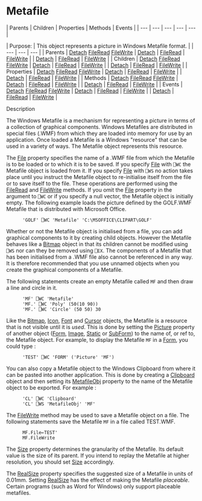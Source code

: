 




<h1 class="heading"><span class="name">Metafile</span></h1>
| Parents | Children | Properties | Methods | Events |
| --- | --- | --- | --- | ---  |

| Purpose: | This object represents a picture in Windows Metafile format. |
| --- | --- | ---  |
| Parents | [Detach](./detach.md) [FileRead](./fileread.md) [FileWrite](./filewrite.md) | [Detach](./detach.md) | [FileRead](./fileread.md) | [FileWrite](./filewrite.md) |
| [Detach](./detach.md) | [FileRead](./fileread.md) | [FileWrite](./filewrite.md) |
| Children | [Detach](./detach.md) [FileRead](./fileread.md) [FileWrite](./filewrite.md) | [Detach](./detach.md) | [FileRead](./fileread.md) | [FileWrite](./filewrite.md) |
| [Detach](./detach.md) | [FileRead](./fileread.md) | [FileWrite](./filewrite.md) |
| Properties | [Detach](./detach.md) [FileRead](./fileread.md) [FileWrite](./filewrite.md) | [Detach](./detach.md) | [FileRead](./fileread.md) | [FileWrite](./filewrite.md) |
| [Detach](./detach.md) | [FileRead](./fileread.md) | [FileWrite](./filewrite.md) |
| Methods | [Detach](./detach.md) [FileRead](./fileread.md) [FileWrite](./filewrite.md) | [Detach](./detach.md) | [FileRead](./fileread.md) | [FileWrite](./filewrite.md) |
| [Detach](./detach.md) | [FileRead](./fileread.md) | [FileWrite](./filewrite.md) |
| Events | [Detach](./detach.md) [FileRead](./fileread.md) [FileWrite](./filewrite.md) | [Detach](./detach.md) | [FileRead](./fileread.md) | [FileWrite](./filewrite.md) |
| [Detach](./detach.md) | [FileRead](./fileread.md) | [FileWrite](./filewrite.md) |


Description


The Windows Metafile is a mechanism for representing a picture in terms of a collection of graphical components. Windows Metafiles are distributed in special files (.WMF) from which they are loaded into memory for use by an application. Once loaded a Metafile is a Windows "resource" that can be used in a variety of ways. The Metafile object represents this resource.



The [File](./file.md) property specifies the name of a .WMF file from which the Metafile is to be loaded or to which it is to be saved. If you specify [File](./file.md) with `⎕WC` the Metafile object is loaded from it. If you specify [File](./file.md) with `⎕WS` no action takes place until you instruct the Metafile object to re-initialise itself from the file or to save itself to the file. These operations are performed using the [FileRead](./fileread.md) and [FileWrite](./filewrite.md) methods. If you omit the [File](./file.md) property in the argument to `⎕WC` or if you specify a null vector, the Metafile object is initially empty. The following example loads the picture defined by the GOLF.WMF Metafile that is distributed with Microsoft Office.
```apl
      'GOLF' ⎕WC 'Metafile' 'C:\MSOFFICE\CLIPART\GOLF'
```


Whether or not the Metafile object is initialised from a file, you can add graphical components to it by creating child objects. However the Metafile behaves like a [Bitmap](bitmap.md) object in that its children cannot be modified using `⎕WS` nor can they be removed using `⎕EX`. The components of a Metafile that has been initialised from a .WMF file also cannot be referenced in any way. It is therefore recommended that you use unnamed objects when you create the graphical components of a Metafile.


The following statements create an empty Metafile called `MF` and then draw a line and circle in it.
```apl
      'MF' ⎕WC 'Metafile'
      'MF.' ⎕WC 'Poly' (50(10 90))
      'MF.' ⎕WC 'Circle' (50 50) 30
```


Like the [Bitmap](bitmap.md), [Icon](icon.md), [Font](font.md) and [Cursor](cursor.md) objects, the Metafile is a resource that is not visible until it is *used*. This is done by setting the [Picture](./picture.md) property of another object ([Form](form.md), [Image](image.md), [Static](static.md) or [SubForm](subform.md)) to the name of, or ref to, the Metafile object. For example, to display the Metafile `MF` in a [Form](form.md), you could type :
```apl
      'TEST' ⎕WC 'FORM' ('Picture' 'MF')
```


You can also copy a Metafile object to the Windows Clipboard from where it can be pasted into another application. This is done by creating a [Clipboard](clipboard.md) object and then setting its [MetafileObj](./metafileobj.md) property to the name of the Metafile object to be exported. For example :
```apl
      'CL' ⎕WC 'Clipboard'
      'CL' ⎕WS 'MetafileObj' 'MF'
```


The [FileWrite](./filewrite.md) method may be used to save a Metafile object on a file. The following statements save the Metafile `MF` in a file called TEST.WMF.
```apl
      MF.File←TEST'
      MF.FileWrite
```


The [Size](./size.md) property determines the granularity of  the Metafile. Its default value is the size of its parent. If you intend to replay the Metafile at higher resolution, you should set [Size](./size.md) accordingly.


The [RealSize](./realsize.md) property specifies the suggested size of a Metafile in units of 0.01mm. Setting [RealSize](./realsize.md) has the effect of making the Metafile *placeable*. Certain programs (such as Word for Windows) only support placeable metafiles.


